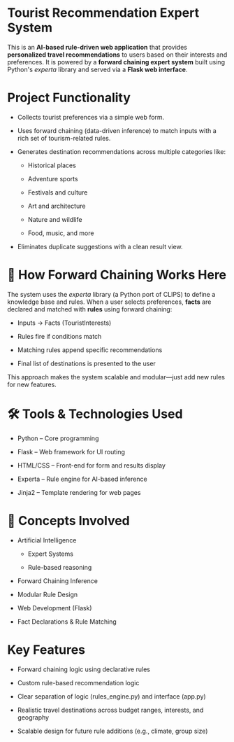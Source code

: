 # Tourist Recommendation Expert System
This is an **AI-based rule-driven web application** that provides **personalized travel recommendations** to users based on their interests and preferences. It is powered by a **forward chaining expert system** built using Python's *experta* library and served via a **Flask web interface**.

# Project Functionality
- Collects tourist preferences via a simple web form.

- Uses forward chaining (data-driven inference) to match inputs with a rich set of tourism-related rules.

- Generates destination recommendations across multiple categories like:

  - Historical places

  - Adventure sports

  - Festivals and culture

  - Art and architecture

  - Nature and wildlife

  - Food, music, and more

- Eliminates duplicate suggestions with a clean result view.

# 🔗 How Forward Chaining Works Here
The system uses the *experta* library (a Python port of CLIPS) to define a knowledge base and rules. When a user selects preferences, **facts** are declared and matched with **rules** using forward chaining:

  - Inputs → Facts (TouristInterests)

  - Rules fire if conditions match

  - Matching rules append specific recommendations

  - Final list of destinations is presented to the user

This approach makes the system scalable and modular—just add new rules for new features.

# 🛠️ Tools & Technologies Used
- Python – Core programming

- Flask – Web framework for UI routing

- HTML/CSS – Front-end for form and results display

- Experta – Rule engine for AI-based inference

- Jinja2 – Template rendering for web pages

# 🧠 Concepts Involved
- Artificial Intelligence

  - Expert Systems

  - Rule-based reasoning

- Forward Chaining Inference

- Modular Rule Design

- Web Development (Flask)

- Fact Declarations & Rule Matching

# Key Features
- Forward chaining logic using declarative rules

- Custom rule-based recommendation logic

- Clear separation of logic (rules_engine.py) and interface (app.py)

- Realistic travel destinations across budget ranges, interests, and geography

- Scalable design for future rule additions (e.g., climate, group size)

